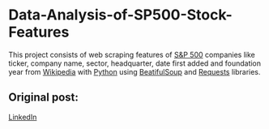 # Data-Analysis-of-SP500-Stock-Features
This project consists of web scraping features of [S&amp;P 500](https://en.wikipedia.org/wiki/S%26P_500) companies like ticker, company name, sector, headquarter, date first added and foundation year from [Wikipedia](https://en.wikipedia.org/wiki/List_of_S%26P_500_companies) with [Python](https://www.python.org/) using [BeatifulSoup](https://www.crummy.com/software/BeautifulSoup/bs4/doc/) and [Requests](https://requests.readthedocs.io/en/latest/) libraries.

## Original post:
[LinkedIn](https://www.linkedin.com/feed/update/urn:li:activity:7001615246268203008/)
